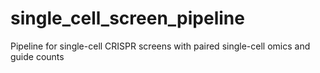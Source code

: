 # single_cell_screen_pipeline
Pipeline for single-cell CRISPR screens with paired single-cell omics and guide counts
